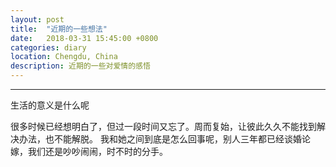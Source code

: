 ```yaml
---
layout: post
title:  "近期的一些想法"
date:   2018-03-31 15:45:00 +0800
categories: diary
location: Chengdu, China
description: 近期的一些对爱情的感悟
---
```

---
生活的意义是什么呢

很多时候已经想明白了，但过一段时间又忘了。周而复始，让彼此久久不能找到解决办法，也不能解脱。
我和她之间到底是怎么回事呢，别人三年都已经谈婚论嫁，我们还是吵吵闹闹，时不时的分手。